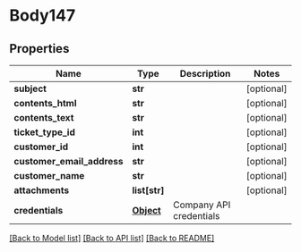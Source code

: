 # Body147

## Properties
Name | Type | Description | Notes
------------ | ------------- | ------------- | -------------
**subject** | **str** |  | [optional] 
**contents_html** | **str** |  | [optional] 
**contents_text** | **str** |  | [optional] 
**ticket_type_id** | **int** |  | [optional] 
**customer_id** | **int** |  | [optional] 
**customer_email_address** | **str** |  | [optional] 
**customer_name** | **str** |  | [optional] 
**attachments** | **list[str]** |  | [optional] 
**credentials** | [**Object**](Object.md) | Company API credentials | 

[[Back to Model list]](../README.md#documentation-for-models) [[Back to API list]](../README.md#documentation-for-api-endpoints) [[Back to README]](../README.md)

